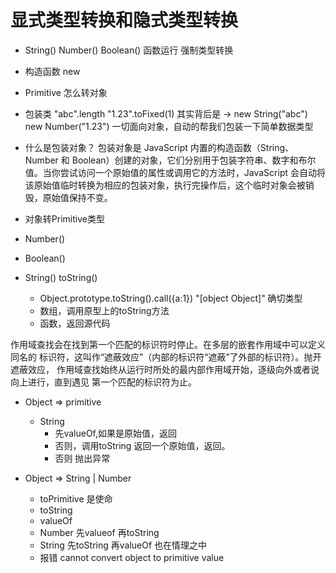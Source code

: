 # 显式类型转换和隐式类型转换
- String()  Number() Boolean()  函数运行 强制类型转换
- 构造函数 new  
- Primitive 怎么转对象 

- 包装类
   "abc".length
   "1.23".toFixed(1)
   其实背后是 -> new String("abc") new Number("1.23") 
   一切面向对象，自动的帮我们包装一下简单数据类型

- 什么是包装对象？
包装对象是 JavaScript 内置的构造函数（String、Number 和 Boolean）创建的对象，它们分别用于包装字符串、数字和布尔值。当你尝试访问一个原始值的属性或调用它的方法时，JavaScript 会自动将该原始值临时转换为相应的包装对象，执行完操作后，这个临时对象会被销毁，原始值保持不变。


- 对象转Primitive类型

- Number()
- Boolean()
- String()
  toString()
  - Object.prototype.toString().call({a:1}) "[object Object]"
    确切类型
  - 数组，调用原型上的toString方法
  - 函数，返回源代码

 
作用域查找会在找到第一个匹配的标识符时停止。在多层的嵌套作用域中可以定义同名的
标识符，这叫作“遮蔽效应”（内部的标识符“遮蔽”了外部的标识符）。抛开遮蔽效应，
作用域查找始终从运行时所处的最内部作用域开始，逐级向外或者说向上进行，直到遇见
第一个匹配的标识符为止。

- Object => primitive
   - String
     - 先valueOf,如果是原始值，返回
     - 否则，调用toString 返回一个原始值，返回。
     - 否则 抛出异常


- Object => String | Number 
  - toPrimitive 是使命 
  - toString 
  - valueOf
   - Number 先valueof 再toString
   - String 先toString 再valueOf
   也在情理之中
   - 报错  cannot convert object to primitive value
    
